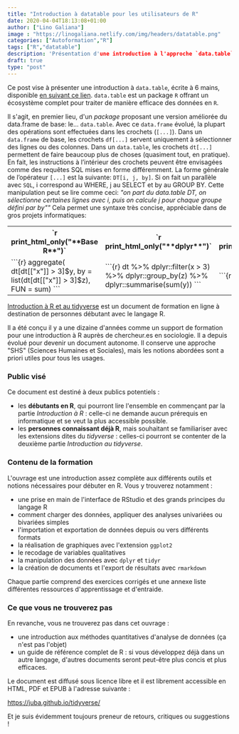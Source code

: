 ```yaml
---
title: "Introduction à datatable pour les utilisateurs de R"
date: 2020-04-04T18:13:08+01:00
author: ["Lino Galiana"]
image : "https://linogaliana.netlify.com/img/headers/datatable.png"
categories: ["Autoformation","R"]
tags: ["R","datatable"]
description: 'Présentation d'une introduction à l'approche `data.table` en `R`'
draft: true
type: "post"
---
```



Ce post vise à présenter une introduction à `data.table`, écrite à 6 mains, disponible
[en suivant ce lien](https://linogaliana.netlify.com/post/datatable/datatable-intro/).
`data.table` est un package `R` offrant un écosystème complet pour traiter de manière
efficace des données en `R`.

Il s'agit, en premier lieu, d'un *package* proposant
une version améliorée du data.frame de base: le... `data.table`.
Avec ce `data.frame` évolué, la plupart des opérations sont effectuées dans 
les crochets (`[...]`). Dans un `data.frame` de base, les crochets
`df[...]` servent uniquement à
sélectionner des lignes ou des colonnes. Dans un `data.table`,
les crochets `dt[...]` permettent de faire beaucoup plus de choses
(quasiment tout, en pratique). En fait, les
instructions à l’intérieur
des crochets peuvent être envisagées
comme des requêtes SQL mises en forme différemment.
La forme générale de l’opérateur `[...]` est la suivante: `DT[i, j, by]`.
Si on fait un parallèle avec `SQL`, i correspond au WHERE,
j au SELECT et by au GROUP BY.
Cette manipulation peut se lire comme ceci:
*"on part du data.table DT, on sélectionne certaines lignes
avec i, puis on calcule j pour chaque groupe défini par by""*
Cela permet une syntaxe très concise, appréciable dans de gros projets informatiques:

<table class='table'>
<tr> <th>`r print_html_only("**Base R**")`</th>
<th>`r print_html_only("**dplyr**")`</th>
<th>`r print_html_only("**data.table**")`</th> <tr>
<tr>
<td>
```{r}
aggregate(
  dt[dt[["x"]] > 3]$y,
  by = list(dt[dt[["x"]] > 3]$z),
  FUN = sum)
```
</td>
<td>
```{r}
dt %>%
  dplyr::filter(x > 3) %>%
  dplyr::group_by(z) %>%
  dplyr::summarise(sum(y))
```
</td>
<td>
```{r}
dt[x > 3, sum(y), by = z]
```
</td>
<tr>
</table>

</div>

  
  

[Introduction à R et au tidyverse](https://juba.github.io/tidyverse/) est un
document de formation en ligne à destination de personnes débutant avec le
langage R.

Il a été conçu il y a une dizaine d'années comme un support de formation pour
une introduction à R auprès de chercheur.es en sociologie. Il a depuis évolué
pour devenir un document autonome. Il conserve une approche "SHS" (Sciences
Humaines et Sociales), mais les notions abordées sont a priori utiles pour
tous les usages.


### Public visé

Ce document est destiné à deux publics potentiels :

- les **débutants en R**, qui pourront lire l'ensemble en commençant par la partie
  *Introduction à R* : celle-ci ne demande aucun prérequis en informatique et
  se veut la plus accessible possible.
- les **personnes connaissant déjà R**, mais souhaitant se familiariser avec les
  extensions dites du *tidyverse* : celles-ci pourront se contenter de la
  deuxième partie *Introduction au tidyverse*.


### Contenu de la formation

L'ouvrage est une introduction assez complète aux différents outils et notions
nécessaires pour débuter en R. Vous y trouverez notamment :

- une prise en main de l'interface de RStudio et des grands principes du
  langage R
- comment charger des données, appliquer des analyses univariées ou bivariées
  simples
- l'importation et exportation de données depuis ou vers différents formats
- la réalisation de graphiques avec l'extension `ggplot2`
- le recodage de variables qualitatives
- la manipulation des données avec `dplyr` et `tidyr`
- la création de documents et l'export de résultats avec `rmarkdown`
  
Chaque partie comprend des exercices corrigés et une annexe liste
différentes ressources d'apprentissage et d'entraide.


### Ce que vous ne trouverez pas

En revanche, vous ne trouverez pas dans cet ouvrage :
  
- une introduction aux méthodes quantitatives d'analyse de données (ça n'est
  pas l'objet)
- un guide de référence complet de R : si vous développez déjà dans un autre
  langage, d'autres documents seront peut-être plus concis et plus efficaces.
	
Le document est diffusé sous licence libre et il est librement accessible en
HTML, PDF et EPUB à l'adresse suivante :

https://juba.github.io/tidyverse/

Et je suis évidemment toujours preneur de retours, critiques ou suggestions !

